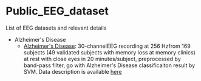 # Public_EEG_dataset

List of EEG datasets and relevant details

* Alzheimer's Disease
	- [Alzheimer's Disease](https://www.ncbi.nlm.nih.gov/pmc/articles/PMC5860733/#!po=2.00000): 30-channelEEG recording at 256 Hzfrom 169 subjects (49 validated subjects with memory loss at memory clinics) at rest with close eyes in 20 minutes/subject, preprocessed by band-pass filter, go with Alzheimer's Disease classificaiton result by SVM. Data description is available [here](https://www.ncbi.nlm.nih.gov/pmc/articles/PMC5860733/table/pone.0193607.t001/?report=objectonly) 

